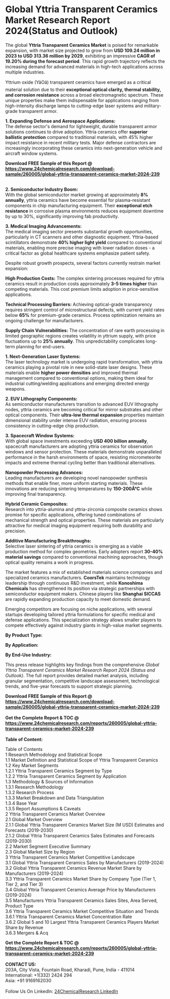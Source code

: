 <h1>Global Yttria Transparent Ceramics Market Research Report 2024(Status and Outlook)</h1><p>The global <strong>Yttria Transparent Ceramics Market</strong> is poised for remarkable expansion, with market size projected to grow from <strong>USD 109.24 million in 2023 to USD 313.36 million by 2029</strong>, exhibiting an impressive <strong>CAGR of 19.20% during the forecast period</strong>. This rapid growth trajectory reflects the increasing demand for advanced materials in high-tech applications across multiple industries.</p><p>Yttrium oxide (YâOâ) transparent ceramics have emerged as a critical material solution due to their <strong>exceptional optical clarity, thermal stability, and corrosion resistance</strong> across a broad electromagnetic spectrum. These unique properties make them indispensable for applications ranging from high-intensity discharge lamps to cutting-edge laser systems and military-grade transparent armor.</p><p><strong>1. Expanding Defense and Aerospace Applications:</strong><br>
The defense sector's demand for lightweight, durable transparent armor solutions continues to drive adoption. Yttria ceramics offer <strong>superior ballistic protection</strong> compared to traditional materials, with 45% higher impact resistance in recent military tests. Major defense contractors are increasingly incorporating these ceramics into next-generation vehicle and aircraft window systems.</p><div><b>Download FREE Sample of this Report @ 
            <a href="https://www.24chemicalresearch.com/download-sample/260005/global-yttria-transparent-ceramics-market-2024-239">
            https://www.24chemicalresearch.com/download-sample/260005/global-yttria-transparent-ceramics-market-2024-239</a></b></div><br><p><strong>2. Semiconductor Industry Boom:</strong><br>
With the global semiconductor market growing at approximately <strong>8% annually</strong>, yttria ceramics have become essential for plasma-resistant components in chip manufacturing equipment. Their <strong>exceptional etch resistance</strong> in corrosive plasma environments reduces equipment downtime by up to 30%, significantly improving fab productivity.</p><p><strong>3. Medical Imaging Advancements:</strong><br>
The medical imaging sector presents substantial growth opportunities, particularly in CT scanners and other diagnostic equipment. Yttria-based scintillators demonstrate <strong>40% higher light yield</strong> compared to conventional materials, enabling more precise imaging with lower radiation doses - a critical factor as global healthcare systems emphasize patient safety.</p><p>Despite robust growth prospects, several factors currently restrain market expansion:</p><p><strong>High Production Costs:</strong> The complex sintering processes required for yttria ceramics result in production costs approximately <strong>3-5 times higher</strong> than competing materials. This cost premium limits adoption in price-sensitive applications.</p><p><strong>Technical Processing Barriers:</strong> Achieving optical-grade transparency requires stringent control of microstructural defects, with current yield rates below <strong>65%</strong> for premium-grade ceramics. Process optimization remains an ongoing challenge for manufacturers.</p><p><strong>Supply Chain Vulnerabilities:</strong> The concentration of rare earth processing in limited geographic regions creates volatility in yttrium supply, with price fluctuations up to <strong>25% annually</strong>. This unpredictability complicates long-term planning for end-users.</p><p><strong>1. Next-Generation Laser Systems:</strong><br>
The laser technology market is undergoing rapid transformation, with yttria ceramics playing a pivotal role in new solid-state laser designs. These materials enable <strong>higher power densities</strong> and improved thermal management compared to conventional options, making them ideal for industrial cutting/welding applications and emerging directed energy weapons.</p><p><strong>2. EUV Lithography Components:</strong><br>
As semiconductor manufacturers transition to advanced EUV lithography nodes, yttria ceramics are becoming critical for mirror substrates and other optical components. Their <strong>ultra-low thermal expansion</strong> properties maintain dimensional stability under intense EUV radiation, ensuring process consistency in cutting-edge chip production.</p><p><strong>3. Spacecraft Window Systems:</strong><br>
With global space investments exceeding <strong>USD 400 billion annually</strong>, spacecraft manufacturers are adopting yttria ceramics for observation windows and sensor protection. These materials demonstrate unparalleled performance in the harsh environments of space, resisting micrometeorite impacts and extreme thermal cycling better than traditional alternatives.</p><p><strong>Nanopowder Processing Advances:</strong><br>
    Leading manufacturers are developing novel nanopowder synthesis methods that enable finer, more uniform starting materials. These innovations are reducing sintering temperatures by <strong>150-200Â°C</strong> while improving final transparency.</p><p><strong>Hybrid Ceramic Composites:</strong><br>
    Research into yttria-alumina and yttria-zirconia composite ceramics shows promise for specific applications, offering tuned combinations of mechanical strength and optical properties. These materials are particularly attractive for medical imaging equipment requiring both durability and precision.</p><p><strong>Additive Manufacturing Breakthroughs:</strong><br>
    Selective laser sintering of yttria ceramics is emerging as a viable production method for complex geometries. Early adopters report <strong>30-40% material savings</strong> compared to conventional machining approaches, though optical quality remains a work in progress.</p><p>The market features a mix of established materials science companies and specialized ceramics manufacturers. <strong>CoorsTek</strong> maintains technology leadership through continuous R&amp;D investment, while <strong>Konoshima Chemicals</strong> has strengthened its position via strategic partnerships with semiconductor equipment makers. Chinese players like <strong>Shanghai SICCAS</strong> are rapidly expanding production capacity to meet domestic demand.</p><p>Emerging competitors are focusing on niche applications, with several startups developing tailored yttria formulations for specific medical and defense applications. This specialization strategy allows smaller players to compete effectively against industry giants in high-value market segments.</p><p><strong>By Product Type:</strong></p><p><strong>By Application:</strong></p><p><strong>By End-Use Industry:</strong></p><p>This press release highlights key findings from the comprehensive <em>Global Yttria Transparent Ceramics Market Research Report 2024 (Status and Outlook)</em>. The full report provides detailed market analysis, including granular segmentation, competitive landscape assessment, technological trends, and five-year forecasts to support strategic planning.</p><div><b>Download FREE Sample of this Report @ 
            <a href="https://www.24chemicalresearch.com/download-sample/260005/global-yttria-transparent-ceramics-market-2024-239">
            https://www.24chemicalresearch.com/download-sample/260005/global-yttria-transparent-ceramics-market-2024-239</a></b></div><br><div><b>Get the Complete Report & TOC @ 
            <a href="https://www.24chemicalresearch.com/reports/260005/global-yttria-transparent-ceramics-market-2024-239">
            https://www.24chemicalresearch.com/reports/260005/global-yttria-transparent-ceramics-market-2024-239</a></b></div><br>
            <b>Table of Content:</b><p>Table of Contents<br />
1 Research Methodology and Statistical Scope<br />
1.1 Market Definition and Statistical Scope of Yttria Transparent Ceramics<br />
1.2 Key Market Segments<br />
1.2.1 Yttria Transparent Ceramics Segment by Type<br />
1.2.2 Yttria Transparent Ceramics Segment by Application<br />
1.3 Methodology & Sources of Information<br />
1.3.1 Research Methodology<br />
1.3.2 Research Process<br />
1.3.3 Market Breakdown and Data Triangulation<br />
1.3.4 Base Year<br />
1.3.5 Report Assumptions & Caveats<br />
2 Yttria Transparent Ceramics Market Overview<br />
2.1 Global Market Overview<br />
2.1.1 Global Yttria Transparent Ceramics Market Size (M USD) Estimates and Forecasts (2019-2030)<br />
2.1.2 Global Yttria Transparent Ceramics Sales Estimates and Forecasts (2019-2030)<br />
2.2 Market Segment Executive Summary<br />
2.3 Global Market Size by Region<br />
3 Yttria Transparent Ceramics Market Competitive Landscape<br />
3.1 Global Yttria Transparent Ceramics Sales by Manufacturers (2019-2024)<br />
3.2 Global Yttria Transparent Ceramics Revenue Market Share by Manufacturers (2019-2024)<br />
3.3 Yttria Transparent Ceramics Market Share by Company Type (Tier 1, Tier 2, and Tier 3)<br />
3.4 Global Yttria Transparent Ceramics Average Price by Manufacturers (2019-2024)<br />
3.5 Manufacturers Yttria Transparent Ceramics Sales Sites, Area Served, Product Type<br />
3.6 Yttria Transparent Ceramics Market Competitive Situation and Trends<br />
3.6.1 Yttria Transparent Ceramics Market Concentration Rate<br />
3.6.2 Global 5 and 10 Largest Yttria Transparent Ceramics Players Market Share by Revenue<br />
3.6.3 Mergers & Acq</p><div><b>Get the Complete Report & TOC @ 
            <a href="https://www.24chemicalresearch.com/reports/260005/global-yttria-transparent-ceramics-market-2024-239">
            https://www.24chemicalresearch.com/reports/260005/global-yttria-transparent-ceramics-market-2024-239</a></b></div><br><b>CONTACT US:</b><br>
            203A, City Vista, Fountain Road, Kharadi, Pune, India - 411014<br>
            International: +1(332) 2424 294<br>
            Asia: +91 9169162030 <br><br>
            Follow Us On LinkedIn: <a href="https://www.linkedin.com/company/24chemicalresearch/">24ChemicalResearch LinkedIn</a>